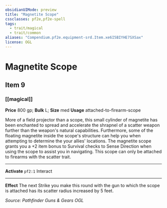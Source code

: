 ```yaml
---
obsidianUIMode: preview
title: "Magnetite Scope"
cssclasses: pf2e,pf2e-spell
tags:
  - trait/magical
  - trait/common
aliases: "Compendium.pf2e.equipment-srd.Item.xe6I5BIYHE7SXSax"
license: OGL
---
```

# Magnetite Scope
## Item 9
### [[magical]]


**Price** 800 gp; 
**Bulk** L; **Size** med
**Usage** attached-to-firearm-scope

More of a field projector than a scope, this small cylinder of magnetite has been enchanted to spread and accelerate the shrapnel of a scatter weapon further than the weapon's natural capabilities. Furthermore, some of the floating magnetite inside the scope's structure can help you when attempting to determine the your allies' locations. The magnetite scope grants you a +2 item bonus to Survival checks to Sense Direction when using the scope to assist you in navigating. This scope can only be attached to firearms with the scatter trait.

* * *

**Activate** `pf2:1` Interact

* * *

**Effect** The next Strike you make this round with the gun to which the scope is attached has its scatter radius increased by 5 feet.

*Source: Pathfinder Guns & Gears*
*OGL*